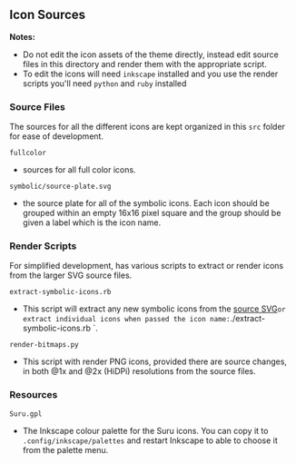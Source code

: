 ## Icon Sources

**Notes:**
* Do not edit the icon assets of the theme directly, instead edit source files in this directory and render them with the appropriate script.
* To edit the icons will need `inkscape` installed and you use the render scripts you'll need `python` and `ruby` installed 

### Source Files

The sources for all the different icons are kept organized in this `src` folder for ease of development.

`fullcolor`
 - sources for all full color icons.

`symbolic/source-plate.svg`
 - the source plate for all of the symbolic icons. Each icon should be grouped within an empty 16x16 pixel square and the group should be given a label which is the icon name.

### Render Scripts

For simplified development, has various scripts to extract or render icons from the larger SVG source files.

`extract-symbolic-icons.rb`
 - This script will extract any new symbolic icons from the [source SVG](./symbolic/source-plate.svg)` or extract individual icons when passed the icon name: `./extract-symbolic-icons.rb <icon-name>`. 

`render-bitmaps.py`
- This script with render PNG icons, provided there are source changes, in both @1x and @2x (HiDPi) resolutions from the source files. 

### Resources

`Suru.gpl`
- The Inkscape colour palette for the Suru icons. You can copy it to `.config/inkscape/palettes` and restart Inkscape to able to choose it from the palette menu.
